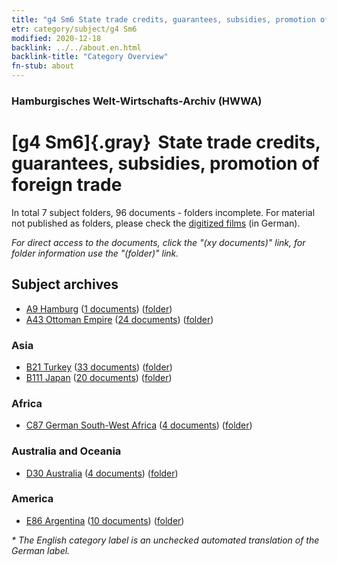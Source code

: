 ```yaml
---
title: "g4 Sm6 State trade credits, guarantees, subsidies, promotion of foreign trade"
etr: category/subject/g4 Sm6
modified: 2020-12-18
backlink: ../../about.en.html
backlink-title: "Category Overview"
fn-stub: about
---
```


### Hamburgisches Welt-Wirtschafts-Archiv (HWWA)
# [g4 Sm6]{.gray}&#8201; State trade credits, guarantees, subsidies, promotion of foreign trade&#160; 





In total 7 subject folders, 96 documents - folders incomplete.
For material not published as folders, please check the [digitized films](/film/h1_sh) (in German).

_For direct access to the documents, click the "(xy documents)" link, for folder information use the "(folder)" link._

## Subject archives


- [A9 Hamburg](../../../geo/about.en.html#A9) (<a href="https://dfg-viewer.de/show/?tx_dlf[id]=https://pm20.zbw.eu/mets/sh/1409xx/140905/1444xx/144487/public.mets.en.xml" target="_blank">1 documents</a>) ([folder](http://purl.org/pressemappe20/folder/sh/140905,144487))
- [A43 Ottoman Empire](../../../geo/about.en.html#A43) (<a href="https://dfg-viewer.de/show/?tx_dlf[id]=https://pm20.zbw.eu/mets/sh/1410xx/141034/1444xx/144487/public.mets.en.xml" target="_blank">24 documents</a>) ([folder](http://purl.org/pressemappe20/folder/sh/141034,144487))

### Asia

- [B21 Turkey](../../../geo/about.en.html#B21) (<a href="https://dfg-viewer.de/show/?tx_dlf[id]=https://pm20.zbw.eu/mets/sh/1411xx/141111/1444xx/144487/public.mets.en.xml" target="_blank">33 documents</a>) ([folder](http://purl.org/pressemappe20/folder/sh/141111,144487))
- [B111 Japan](../../../geo/about.en.html#B111) (<a href="https://dfg-viewer.de/show/?tx_dlf[id]=https://pm20.zbw.eu/mets/sh/1412xx/141272/1444xx/144487/public.mets.en.xml" target="_blank">20 documents</a>) ([folder](http://purl.org/pressemappe20/folder/sh/141272,144487))

### Africa

- [C87 German South-West Africa](../../../geo/about.en.html#C87) (<a href="https://dfg-viewer.de/show/?tx_dlf[id]=https://pm20.zbw.eu/mets/sh/1414xx/141450/1444xx/144487/public.mets.en.xml" target="_blank">4 documents</a>) ([folder](http://purl.org/pressemappe20/folder/sh/141450,144487))

### Australia and Oceania

- [D30 Australia](../../../geo/about.en.html#D30) (<a href="https://dfg-viewer.de/show/?tx_dlf[id]=https://pm20.zbw.eu/mets/sh/1416xx/141621/1444xx/144487/public.mets.en.xml" target="_blank">4 documents</a>) ([folder](http://purl.org/pressemappe20/folder/sh/141621,144487))

### America

- [E86 Argentina](../../../geo/about.en.html#E86) (<a href="https://dfg-viewer.de/show/?tx_dlf[id]=https://pm20.zbw.eu/mets/sh/1416xx/141692/1444xx/144487/public.mets.en.xml" target="_blank">10 documents</a>) ([folder](http://purl.org/pressemappe20/folder/sh/141692,144487))


_* The English category label is an unchecked automated translation of the German label._

